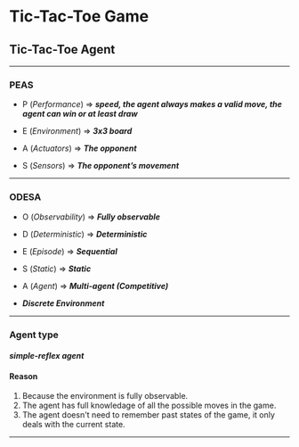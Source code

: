 # **Tic-Tac-Toe Game**

## **Tic-Tac-Toe Agent**

___

### **PEAS**

- P (*Performance*) => ***speed, the agent always makes a valid move, the agent can win or at least draw***

- E (*Environment*) => ***3x3 board***

- A (*Actuators*) => ***The opponent***

- S (*Sensors*) => ***The opponent’s movement***

___

### **ODESA**

- O (*Observability*) => ***Fully observable***

- D (*Deterministic*) => ***Deterministic***

- E (*Episode*) => ***Sequential***

- S (*Static*) => ***Static***

- A (*Agent*) => ***Multi-agent (Competitive)***

- ***Discrete Environment***

___

### Agent type

#### ***simple-reflex agent***

#### Reason

1. Because the environment is fully observable.
2. The agent has full knowledage of all the possible moves in the game.
3. The agent doesn't need to remember past states of the game, it only deals with the current state.

___

